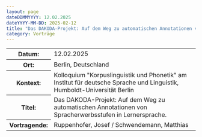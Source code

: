 ```yaml
---
layout: page
dateDDMMYYYY: 12.02.2025
dateYYYY-MM-DD: 2025-02-12
title: "Das DAKODA-Projekt: Auf dem Weg zu automatischen Annotationen von Spracherwerbsstufen in Lernersprache."
category: Vorträge
---
```


<table>
    <tr>
      <th>Datum: </th>
      <td>12.02.2025</td>
    </tr>
    <tr>
      <th>Ort: </th>
      <td>Berlin, Deutschland</td>
    </tr>
    <tr>
      <th>Kontext: </th>
      <td>Kolloquium "Korpuslinguistik und Phonetik" am Institut für deutsche Sprache und Linguistik, Humboldt-Universität Berlin</td>
    </tr>
    <tr>
      <th>Titel: </th>
      <td>Das DAKODA-Projekt: Auf dem Weg zu automatischen Annotationen von Spracherwerbsstufen in Lernersprache.</td>
    </tr>
    <tr>
      <th>Vortragende: </th>
      <td>Ruppenhofer, Josef / Schwendemann, Matthias </td>
    </tr>
</table>
